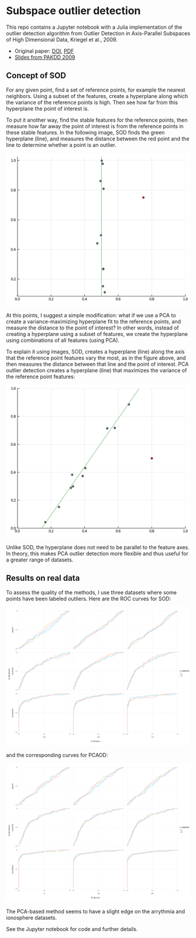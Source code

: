 # Subspace outlier detection

This repo contains a Jupyter notebook with a Julia implementation of the outlier detection algorithm from Outlier Detection in Axis-Parallel Subspaces of High Dimensional Data, Kriegel et al., 2009.

* Original paper: [DOI](https://doi.org/10.1007/978-3-642-01307-2_86), [PDF](http://www.dbs.informatik.uni-muenchen.de/~zimek/publications/PAKDD2009/pakdd09-SOD.pdf)
* [Slides from PAKDD 2009](https://imada.sdu.dk/~zimek/publications/PAKDD2009/SOD-slides.pdf)


## Concept of SOD
For any given point, find a set of reference points, for example the nearest neighbors. Using a subset of the features, create a hyperplane along which the variance of the reference points is high. Then see how far from this hyperplane the point of interest is.

To put it another way, find the stable features for the reference points, then measure how far away the point of interest is from the reference points in these stable features. In the following image, SOD finds the green hyperplane (line), and measures the distance between the red point and the line to determine whether a point is an outlier.

<img src="images/sod-points.png" width="500" />

At this points, I suggest a simple modification: what if we use a PCA to create a variance-maximizing hyperplane fit to the reference points, and measure the distance to the point of interest? In other words, instead of creating a hyperplane using a subset of features, we create the hyperplane using combinations of all features (using PCA).

To explain it using images, SOD, creates a hyperplane (line) along the axis that the reference point features vary the most, as in the figure above, and then measures the distance between that line and the point of interest. PCA outlier detection creates a hyperplane (line) that maximizes the variance of the reference point features:

<img src="images/pcaod-points.png" width="500" />

Unlike SOD, the hyperplane does not need to be parallel to the feature axes. In theory, this makes PCA outlier detection more flexible and thus useful for a greater range of datasets.

## Results on real data
To assess the quality of the methods, I use three datasets where some points have been labeled outliers. Here are the ROC curves for SOD:

<img src="images/sod-roc.png" width="800" />

and the corresponding curves for PCAOD:

<img src="images/pcaod-roc.png" width="800" />

The PCA-based method seems to have a slight edge on the arrythmia and ionosphere datasets.

See the Jupyter notebook for code and further details.
